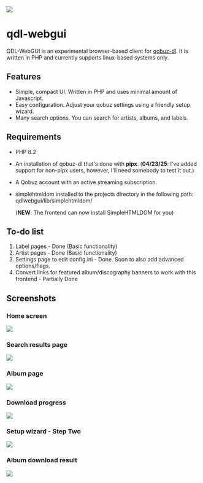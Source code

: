 
<img src="https://github.com/user-attachments/assets/a3cc61b1-6753-4e68-b2cc-64c8c97e5ecd">

# qdl-webgui
QDL-WebGUI is an experimental browser-based client for <a href="https://github.com/vitiko98/qobuz-dl">qobuz-dl</a>. It is written in PHP and currently supports linux-based systems only.

## Features
- Simple, compact UI. Written in PHP and uses minimal amount of Javascript.
- Easy configuration. Adjust your qobuz settings using a friendly setup wizard.
- Many search options. You can search for artists, albums, and labels.


## Requirements
- PHP 8.2
- An installation of qobuz-dl that's done with **pipx**.
  (**04/23/25**: I've added support for non-pipx users, however, I'll need somebody to test it out.)

- A Qobuz account with an active streaming subscription.
- simplehtmldom installed to the projects directory in the following path: qdlwebgui/lib/simplehtmldom/
  
  (**NEW**: The frontend can now install SimpleHTMLDOM for you)


## To-do list
1. Label pages - Done (Basic functionality)
2. Artist pages - Done (Basic functionality)
3. Settings page to edit config.ini - Done. Soon to also add advanced options/flags.
4. Convert links for featured album/discography banners to work with this frontend - Partially Done

## Screenshots
### Home screen
<img src="https://github.com/user-attachments/assets/749264b8-b6c0-4ee2-a7b9-c8cf1a82e0c0">

### Search results page
<img src="https://github.com/user-attachments/assets/406ca700-b752-4241-9d50-0388bda9b104">

### Album page
<img src="https://github.com/user-attachments/assets/9e93c877-7ef3-41ce-b65a-c22a54b1cc01">

### Download progress
<img src="https://github.com/user-attachments/assets/81b40edb-849b-4fa2-9278-4ca141311766">

### Setup wizard - Step Two
<img src="https://github.com/user-attachments/assets/f7a9cf90-cf8e-4025-a1cc-9f840af93694">

### Album download result
<img src="https://github.com/user-attachments/assets/b9c6ac8c-d0bd-4139-80cc-2ab82772a577">


